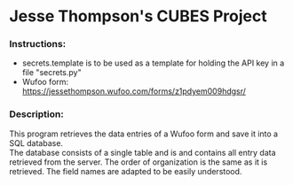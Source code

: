 <h1>Jesse Thompson's CUBES Project</h1>

<h3>Instructions:</h3>

- secrets.template is to be used as a template for 
holding the API key in a file "secrets.py"
- Wufoo form: https://jessethompson.wufoo.com/forms/z1pdyem009hdgsr/

<h3>Description:</h3>

This program retrieves the data entries of a Wufoo form and save it into a
SQL database.<br>
The database consists of a single table and is and contains all entry data retrieved from the server.
The order of organization is the same as it is retrieved.
The field names are adapted to be easily understood.